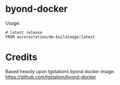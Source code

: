 # byond-docker

Usage:

```
# latest release
FROM aurorastation/dm-buildimage:latest
```

# Credits

Based heavily upon tgstations byond docker image:
https://github.com/tgstation/byond-docker
